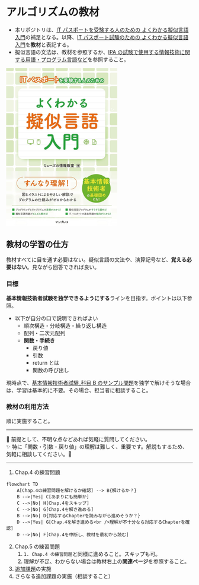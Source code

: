 # アルゴリズムの教材

- 本リポジトリは、[IT パスポートを受験する人のための よくわかる擬似言語入門](https://www.amazon.co.jp/dp/B0CHRR6X39)の補足となる。以降、[IT パスポート試験のための よくわかる擬似言語入門](https://www.amazon.co.jp/dp/B0CHRR6X39)を**教材**と表記する。
- 擬似言語の文法は、教材を参照するか、[IPA の試験で使用する情報技術に関する用語・プログラム言語など](https://www.ipa.go.jp/shiken/syllabus/ps6vr7000000i9dp-att/shiken_yougo_ver5_0.pdf)を参照すること。

<img src="img/20241120135447.png" width="300" alt="20241120135447">

<div style="page-break-before:always"></div>

## 教材の学習の仕方

教材すべてに目を通す必要はない。疑似言語の文法や、演算記号など、**覚える必要はない**。見ながら回答できれば良い。

### 目標

**基本情報技術者試験を独学できるようにする**ラインを目指す。ポイントは以下参照。

- 以下が自分の口で説明できればよい
  - 順次構造・分岐構造・繰り返し構造
  - 配列・二次元配列
  - **関数・手続き**
    - 戻り値
    - 引数
    - return とは
    - 関数の呼び出し

現時点で、[基本情報技術者試験\_科目 B のサンプル問題](https://www.ipa.go.jp/shiken/syllabus/ps6vr7000000oett-att/fe_kamoku_b_sample.pdf)を独学で解けそうな場合は、学習は基本的に不要。その場合、担当者に相談すること。

### 教材の利用方法

順に実施すること。

---

🌟 前提として、不明な点などあれば気軽に質問してください。<br />
✨ 特に「関数・引数・戻り値」の理解は難しく、重要です。解説もするため、気軽に相談してください。💬

---

1. Chap.4 の練習問題

```mermaid
flowchart TD
    A[Chap.4の練習問題を解けるか確認] --> B{解けるか？}
    B -->|Yes| C[あまりにも簡単か]
    C -->|No| H[Chap.4をスキップ]
    C -->|No| G[Chap.4を解き進める]
    B -->|No| D{対応するChapterを読みながら進めそうか？}
    D -->|Yes| G[Chap.4を解き進める<br />理解が不十分なら対応するChapterを確認]
    D -->|No| F[Chap.4を中断し、教材を最初から読む]
```

2. Chap.5 の練習問題
    1.  `1. Chap.4 の練習問題`と同様に進めること。スキップも可。
    2.  理解が不足、わからない場合は教材右上の**関連ページ**を参照すること。
3.  [追加課題](practice1/README.pdf)の実施
4.  さらなる追加課題の実施（相談すること）
